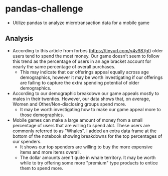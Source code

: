 # pandas-challenge
* Utilize pandas to analyze microtransaction data for a mobile game

## Analysis
* According to this article from forbes (https://tinyurl.com/y4v987gt) older users tend to spend the most money. Our game doesn't seem to follow this trend as the percentage of users in an age bracket account for nearly the same percentage of overall purchases.
  * This may indicate that our offerings appeal equally across age demographics, however it may be worth investigating if our offerings are failing to capture the extra spending potential of older demographics.
* According to our demographic breakdown our game appeals mostly to males in their twenties. However, our data shows that, on average, Women and Other/Non-disclosing groups spend more. 
  * It may be worth investigating how to make our game appeal more to those demographics.
* Mobile games can make a large amount of money from a small percentage of users that are willing to spend alot. These users are commonly referred to as "Whales". I added an extra data frame at the bottom of the notebook showing breakdowns for the top percentages of our spenders. 
  * It shows our top spenders are willing to buy the more expensive items and more items overall.
  * The dollar amounts aren't quite in whale territory. It may be worth while to try offering some more "premium" type products to entice them to spend more.